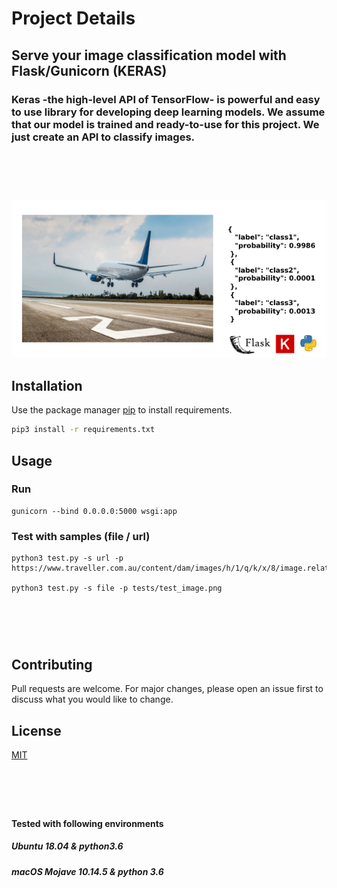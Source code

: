 # Project Details

## Serve your image classification model with Flask/Gunicorn (KERAS)

### Keras -the high-level API of TensorFlow- is powerful and easy to use library for developing deep learning models. We assume that our model is trained and ready-to-use for this project. We just create an API to classify images.

# &nbsp;


<p float="left">
  <img src="./api.png" width="600" />
</p>



## Installation

Use the package manager [pip](https://pip.pypa.io/en/stable/) to install requirements.

```bash
pip3 install -r requirements.txt
```

## Usage
### Run 
```
gunicorn --bind 0.0.0.0:5000 wsgi:app
```

### Test with samples (file / url)
```
python3 test.py -s url -p https://www.traveller.com.au/content/dam/images/h/1/q/k/x/8/image.related.articleLeadwide.620x349.h1qkx3.png/1599540163360.jpg

python3 test.py -s file -p tests/test_image.png

```

# &nbsp;

## Contributing
Pull requests are welcome. For major changes, please open an issue first to discuss what you would like to change.

## License
[MIT](https://choosealicense.com/licenses/mit/)

# &nbsp;

#### Tested with following environments

##### Ubuntu 18.04 & python3.6

##### macOS Mojave 10.14.5 & python 3.6
